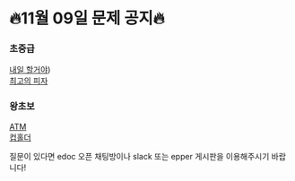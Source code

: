 # 🔥11월 09일 문제 공지🔥  

### 초중급
[내일 할거야](https://www.acmicpc.net/problem/7983))</br>
[최고의 피자](https://www.acmicpc.net/problem/5545)


### 왕초보
[ATM](https://www.acmicpc.net/problem/11399)</br>
[컵홀더](https://www.acmicpc.net/problem/2810)

질문이 있다면 edoc 오픈 채팅방이나 slack 또는 epper 게시판을 이용해주시기 바랍니다!
